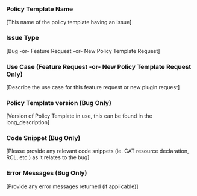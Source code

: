 ### Policy Template Name
[This name of the policy template having an issue]

### Issue Type
[Bug -or- Feature Request -or- New Policy Template Request]

### Use Case (Feature Request -or- New Policy Template Request Only)
[Describe the use case for this feature request or new plugin request]

### Policy Template version (Bug Only)
[Version of Policy Template in use, this can be found in the long_description]

### Code Snippet (Bug Only)
[Please provide any relevant code snippets (ie. CAT resource declaration, RCL, etc.) as it relates to the bug]

### Error Messages (Bug Only)
[Provide any error messages returned (if applicable)]

